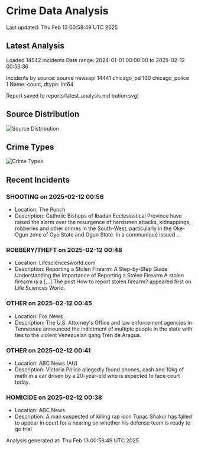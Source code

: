 # Crime Data Analysis
Last updated: Thu Feb 13 00:58:49 UTC 2025

## Latest Analysis

Loaded 14542 incidents
Date range: 2024-01-01 00:00:00 to 2025-02-12 00:56:36

Incidents by source:
source
newsapi           14441
chicago_pd          100
chicago_police        1
Name: count, dtype: int64

Report saved to reports/latest_analysis.md
bution.svg)

## Source Distribution
![Source Distribution](images/source_distribution.svg)

## Crime Types
![Crime Types](images/crime_types.svg)

## Recent Incidents

### SHOOTING on 2025-02-12 00:56
- Location: The Punch
- Description: Catholic Bishops of Ibadan Ecclesiastical Province have raised the alarm over the resurgence of herdsmen attacks, kidnappings, robberies and other crimes in the South-West, particularly in the Oke-Ogun zone of Oyo State and Ogun State. In a communiqué issued …


### ROBBERY/THEFT on 2025-02-12 00:48
- Location: Lifesciencesworld.com
- Description: Reporting a Stolen Firearm: A Step-by-Step Guide Understanding the Importance of Reporting a Stolen Firearm A stolen firearm is a […]
The post How to report stolen firearm? appeared first on Life Sciences World.


### OTHER on 2025-02-12 00:45
- Location: Fox News
- Description: The U.S. Attorney's Office and law enforcement agencies in Tennessee announced the indictment of multiple people in the state with ties to the violent Venezuelan gang Tren de Aragua.


### OTHER on 2025-02-12 00:41
- Location: ABC News (AU)
- Description: Victoria Police allegedly found phones, cash and 10kg of meth in a car driven by a 20-year-old who is expected to face court today.


### HOMICIDE on 2025-02-12 00:38
- Location: ABC News
- Description: A man suspected of killing rap icon Tupac Shakur has failed to appear in court for a hearing on whether his defense team is ready to go trial

Analysis generated at: Thu Feb 13 00:58:49 UTC 2025
